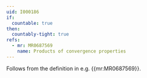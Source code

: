 ```yaml
---
uid: I000186
if:
  countable: true
then:
  countably-tight: true
refs:
  - mr: MR0687569
    name: Products of convergence properties
---
```

Follows from the definition in e.g. {{mr:MR0687569}}.

